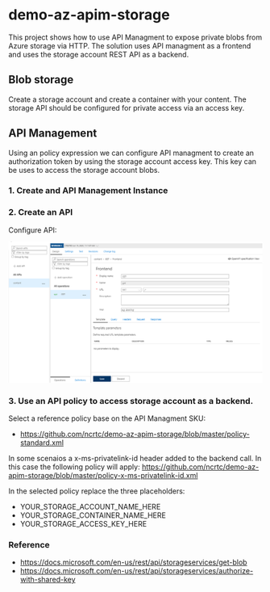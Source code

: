 # demo-az-apim-storage

This project shows how to use API Managment to expose private blobs from Azure storage via HTTP. The solution uses API managment as a frontend and uses the storage account REST API as a backend.

##  Blob storage

Create a storage account and create a container with your content. The storage API should be configured for private access via an access key.

##  API Management 

Using an policy expression we can configure API managment to create an authorization token by using the storage account access key. This key can be uses to access the storage account blobs.

### 1. Create and API Management Instance
### 2. Create an API

Configure API:

![alt text](fe-configuration.png "")

### 3. Use an API policy to access storage account as a backend.


Select a reference policy base on the API Managment SKU:
- https://github.com/ncrtc/demo-az-apim-storage/blob/master/policy-standard.xml

In some scenaios a x-ms-privatelink-id header added to the backend call. In this case the following policy will apply:
https://github.com/ncrtc/demo-az-apim-storage/blob/master/policy-x-ms-privatelink-id.xml

In the selected policy replace the three placeholders:
 - YOUR_STORAGE_ACCOUNT_NAME_HERE
 - YOUR_STORAGE_CONTAINER_NAME_HERE
 - YOUR_STORAGE_ACCESS_KEY_HERE


### Reference
- https://docs.microsoft.com/en-us/rest/api/storageservices/get-blob
- https://docs.microsoft.com/en-us/rest/api/storageservices/authorize-with-shared-key
